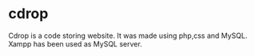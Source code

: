 # cdrop
 Cdrop is a code storing website. It was made using php,css and MySQL. Xampp has been used as MySQL server. 
